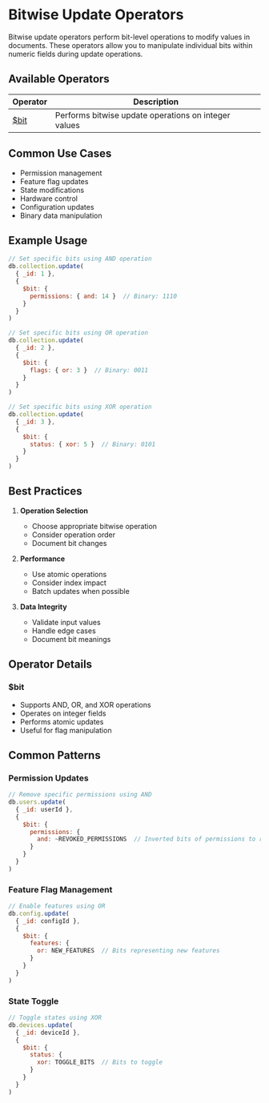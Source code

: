 # Bitwise Update Operators

Bitwise update operators perform bit-level operations to modify values in documents. These operators allow you to manipulate individual bits within numeric fields during update operations.

## Available Operators

| Operator | Description |
|----------|-------------|
| [$bit](bit.md) | Performs bitwise update operations on integer values |

## Common Use Cases

- Permission management
- Feature flag updates
- State modifications
- Hardware control
- Configuration updates
- Binary data manipulation

## Example Usage

```javascript
// Set specific bits using AND operation
db.collection.update(
  { _id: 1 },
  {
    $bit: {
      permissions: { and: 14 }  // Binary: 1110
    }
  }
)

// Set specific bits using OR operation
db.collection.update(
  { _id: 2 },
  {
    $bit: {
      flags: { or: 3 }  // Binary: 0011
    }
  }
)

// Set specific bits using XOR operation
db.collection.update(
  { _id: 3 },
  {
    $bit: {
      status: { xor: 5 }  // Binary: 0101
    }
  }
)
```

## Best Practices

1. **Operation Selection**
   - Choose appropriate bitwise operation
   - Consider operation order
   - Document bit changes

2. **Performance**
   - Use atomic operations
   - Consider index impact
   - Batch updates when possible

3. **Data Integrity**
   - Validate input values
   - Handle edge cases
   - Document bit meanings

## Operator Details

### $bit
- Supports AND, OR, and XOR operations
- Operates on integer fields
- Performs atomic updates
- Useful for flag manipulation

## Common Patterns

### Permission Updates

```javascript
// Remove specific permissions using AND
db.users.update(
  { _id: userId },
  {
    $bit: {
      permissions: {
        and: ~REVOKED_PERMISSIONS  // Inverted bits of permissions to revoke
      }
    }
  }
)
```

### Feature Flag Management

```javascript
// Enable features using OR
db.config.update(
  { _id: configId },
  {
    $bit: {
      features: {
        or: NEW_FEATURES  // Bits representing new features
      }
    }
  }
)
```

### State Toggle

```javascript
// Toggle states using XOR
db.devices.update(
  { _id: deviceId },
  {
    $bit: {
      status: {
        xor: TOGGLE_BITS  // Bits to toggle
      }
    }
  }
)
``` 